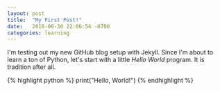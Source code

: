 ```yaml
---
layout: post
title:  "My First Post!"
date:   2016-06-30 22:06:54 -0700
categories: learning
---
```

I'm testing out my new GitHub blog setup with Jekyll. Since I'm about to learn a ton of Python, let's start with a little *Hello World* program. It is tradition after all.

{% highlight python %}
print("Hello, World!")
{% endhighlight %}